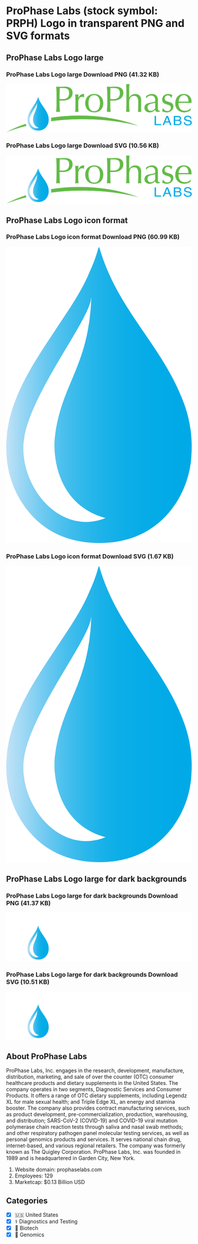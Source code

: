 # ProPhase Labs (stock symbol: PRPH) Logo in transparent PNG and SVG formats

## ProPhase Labs Logo large

### ProPhase Labs Logo large Download PNG (41.32 KB)

![ProPhase Labs Logo large Download PNG (41.32 KB)](/img/orig/PRPH_BIG-4b69506d.png)

### ProPhase Labs Logo large Download SVG (10.56 KB)

![ProPhase Labs Logo large Download SVG (10.56 KB)](/img/orig/PRPH_BIG-daf33a6f.svg)

## ProPhase Labs Logo icon format

### ProPhase Labs Logo icon format Download PNG (60.99 KB)

![ProPhase Labs Logo icon format Download PNG (60.99 KB)](/img/orig/PRPH-62f670b4.png)

### ProPhase Labs Logo icon format Download SVG (1.67 KB)

![ProPhase Labs Logo icon format Download SVG (1.67 KB)](/img/orig/PRPH-6d81d8d0.svg)

## ProPhase Labs Logo large for dark backgrounds

### ProPhase Labs Logo large for dark backgrounds Download PNG (41.37 KB)

![ProPhase Labs Logo large for dark backgrounds Download PNG (41.37 KB)](/img/orig/PRPH_BIG.D-50e638d5.png)

### ProPhase Labs Logo large for dark backgrounds Download SVG (10.51 KB)

![ProPhase Labs Logo large for dark backgrounds Download SVG (10.51 KB)](/img/orig/PRPH_BIG.D-acf063a9.svg)

## About ProPhase Labs

ProPhase Labs, Inc. engages in the research, development, manufacture, distribution, marketing, and sale of over the counter (OTC) consumer healthcare products and dietary supplements in the United States. The company operates in two segments, Diagnostic Services and Consumer Products. It offers a range of OTC dietary supplements, including Legendz XL for male sexual health; and Triple Edge XL, an energy and stamina booster. The company also provides contract manufacturing services, such as product development, pre-commercialization, production, warehousing, and distribution; SARS-CoV-2 (COVID-19) and COVID-19 viral mutation polymerase chain reaction tests through saliva and nasal swab methods; and other respiratory pathogen panel molecular testing services, as well as personal genomics products and services. It serves national chain drug, internet-based, and various regional retailers. The company was formerly known as The Quigley Corporation. ProPhase Labs, Inc. was founded in 1989 and is headquartered in Garden City, New York.

1. Website domain: prophaselabs.com
2. Employees: 129
3. Marketcap: $0.13 Billion USD


## Categories
- [x] 🇺🇸 United States
- [x] ⚕️ Diagnostics and Testing
- [x] 🧬 Biotech
- [x] 🧬 Genomics
